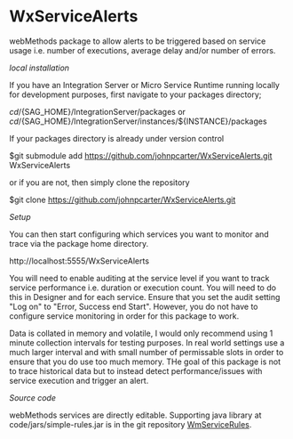 # WxServiceAlerts

webMethods package to allow alerts to be triggered based on service usage i.e. number of executions, average delay and/or number of errors.

*local installation*

If you have an Integration Server or Micro Service Runtime running locally for development purposes, first navigate to your packages directory;

$cd /${SAG_HOME}/IntegrationServer/packages
or $cd /${SAG_HOME}/IntegrationServer/instances/${INSTANCE}/packages

If your packages directory is already under version control

$git submodule add https://github.com/johnpcarter/WxServiceAlerts.git WxServiceAlerts

or if you are not, then simply clone the repository

$git clone https://github.com/johnpcarter/WxServiceAlerts.git

*Setup*

You can then start configuring which services you want to monitor and trace via the package home directory.

http://localhost:5555/WxServiceAlerts

You will need to enable auditing at the service level if you want to track service performance i.e. duration or execution count. You will need to do this in Designer and for each service. Ensure that you set the audit setting "Log on" to "Error, Success end Start". However, you do not have to configure service monitoring in order for this package to work.

Data is collated in memory and volatile, I would only recommend using 1 minute collection intervals for testing purposes. In real world settings use a much larger interval and with small number of permissable slots in order to ensure that you do use too much memory. THe goal of this package is not to trace historical data but to instead detect performance/issues with service execution and trigger an alert.

*Source code*

webMethods services are directly editable. Supporting java library at code/jars/simple-rules.jar is in the
git repository [WmServiceRules](https://github.com/johnpcarter/WmServiceRules).
